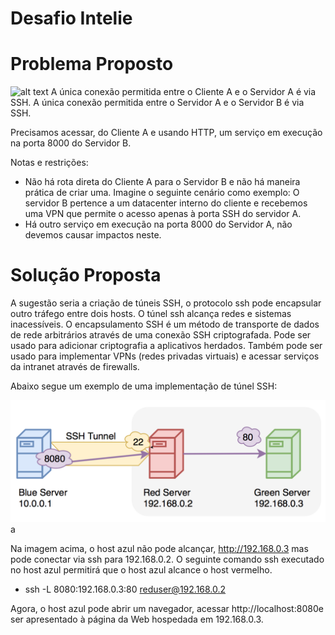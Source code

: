 # Desafio Intelie

# Problema Proposto
![alt text](https://github.com/intelie/challenge-remote-access/raw/master/example%20network%20infrastructure.png "Example network infrastructure")
A única conexão permitida entre o Cliente A e o Servidor A é via SSH. A única conexão permitida entre o Servidor A e o Servidor B é via SSH.

Precisamos acessar, do Cliente A e usando HTTP, um serviço em execução na porta 8000 do Servidor B.

Notas e restrições:

- Não há rota direta do Cliente A para o Servidor B e não há maneira prática de criar uma. Imagine o seguinte cenário como exemplo: O servidor B pertence a um datacenter interno do cliente e recebemos uma VPN que permite o acesso apenas à porta SSH do servidor A.
- Há outro serviço em execução na porta 8000 do Servidor A, não devemos causar impactos neste.



# Solução Proposta

A sugestão seria a criação de túneis SSH, o protocolo ssh pode encapsular outro tráfego entre dois hosts. O túnel ssh alcança redes e sistemas inacessíveis.
O encapsulamento SSH é um método de transporte de dados de rede arbitrários através de uma conexão SSH criptografada. Pode ser usado para adicionar criptografia a aplicativos herdados. Também pode ser usado para implementar VPNs (redes privadas virtuais) e acessar serviços da intranet através de firewalls.

Abaixo segue um exemplo de uma implementação de túnel SSH:

![alt text](https://github.com/deziele-ordones/desafiointelie/blob/master/ssh-local2.png "Exemple network infrastructure")
a


Na imagem acima, o host azul não pode alcançar, http://192.168.0.3 mas pode conectar via ssh para 192.168.0.2. O seguinte comando ssh executado no host azul permitirá que o host azul alcance o host vermelho.


- ssh -L 8080:192.168.0.3:80 reduser@192.168.0.2

Agora, o host azul pode abrir um navegador, acessar http://localhost:8080e ser apresentado à página da Web hospedada em 192.168.0.3.



